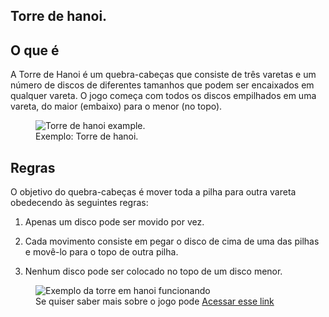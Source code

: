 <article>
        <h1>Torre de hanoi.</h1>
        <h2>O que é</h2>
        <p>A Torre de Hanoi é um quebra-cabeças que consiste de três varetas e um número de discos de diferentes tamanhos que podem ser encaixados em qualquer                vareta. O jogo começa com todos os discos empilhados em uma vareta, do maior (embaixo) para o menor (no topo).</p>
        <figure>
          <img
            src="https://kenzie-academy-brasil.gitlab.io/fullstack/frontend/modulo1/sprint4/img/torre-de-hanoi-example.png"
            alt="Torre de hanoi example."
            rel="noopener noreferrer"
          />
          <figcaption>Exemplo: Torre de hanoi.</figcaption>
        </figure>  
        <h2>Regras</h2>
        <p>
          O objetivo do quebra-cabeças é mover toda a pilha para outra vareta
          obedecendo às seguintes regras:
        </p>
        <ol>
          <li>
            <p>Apenas um disco pode ser movido por vez.</p>
          </li>
          <li>
            <p>
              Cada movimento consiste em pegar o disco de cima de uma das pilhas
              e movê-lo para o topo de outra pilha.
            </p>
          </li>
          <li>
            <p>Nenhum disco pode ser colocado no topo de um disco menor.</p>
          </li>
        </ol>      
      <figure>
        <img
          src="https://media.giphy.com/media/rutTKcoKSCSYM/giphy.gif"
          alt="Exemplo da torre em hanoi funcionando"
        />
        <figcaption>
          Se quiser saber mais sobre o jogo pode
          <a
            href="https://pt.wikipedia.org/wiki/Torre_de_Han%C3%B3i"
            target="_blank"
            >Acessar esse link</a
          >
        </figcaption>
      </figure>

